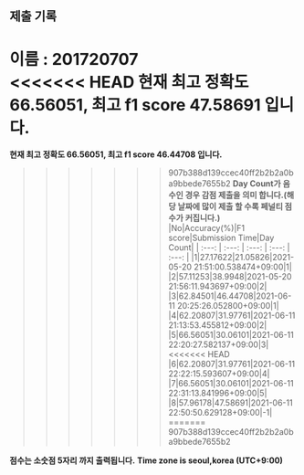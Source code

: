 


  
## 제출 기록  
이름 : 201720707  
<<<<<<< HEAD
**현재 최고 정확도 66.56051, 최고 f1 score 47.58691 입니다.**  
=======
**현재 최고 정확도 66.56051, 최고 f1 score 46.44708 입니다.**  
>>>>>>> 907b388d139ccec40ff2b2b2a0ba9bbede7655b2
**Day Count가 음수인 경우 감점 제출을 의미 합니다.(해당 날짜에 많이 제출 할 수록 페널티 점수가 커집니다.)**
|No|Accuracy(%)|F1 score|Submission Time|Day Count|
| :---: | :---: | :---: | :---: | :---: |
|1|27.17622|21.05826|2021-05-20 21:51:00.538474+09:00|1|
|2|57.11253|38.9948|2021-05-20 21:56:11.943697+09:00|2|
|3|62.84501|46.44708|2021-06-11 20:25:26.052800+09:00|1|
|4|62.20807|31.97761|2021-06-11 21:13:53.455812+09:00|2|
|5|66.56051|30.06101|2021-06-11 22:20:27.582137+09:00|3|
<<<<<<< HEAD
|6|62.20807|31.97761|2021-06-11 22:22:15.593607+09:00|4|
|7|66.56051|30.06101|2021-06-11 22:31:13.841996+09:00|5|
|8|57.96178|47.58691|2021-06-11 22:50:50.629128+09:00|-1|
=======
>>>>>>> 907b388d139ccec40ff2b2b2a0ba9bbede7655b2


**점수는 소숫점 5자리 까지 출력됩니다.**
**Time zone is seoul,korea (UTC+9:00)**
